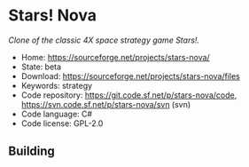 # Stars! Nova

_Clone of the classic 4X space strategy game Stars!._

- Home: https://sourceforge.net/projects/stars-nova/
- State: beta
- Download: https://sourceforge.net/projects/stars-nova/files
- Keywords: strategy
- Code repository: https://git.code.sf.net/p/stars-nova/code, https://svn.code.sf.net/p/stars-nova/svn (svn)
- Code language: C#
- Code license: GPL-2.0

## Building

